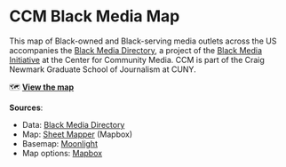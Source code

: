 # CCM Black Media Map

This map of Black-owned and Black-serving media outlets across the US accompanies the [Black Media Directory](https://airtable.com/shrKbdiGOaRdsSIIW), a project of the [Black Media Initiative](https://www.journalism.cuny.edu/centers/center-community-media/black-media-initiative/) at the Center for Community Media. CCM is part of the Craig Newmark Graduate School of Journalism at CUNY.

🗺️ **[View the map](https://ccmnewmarkj.github.io/bmmap/)**

**Sources**:

- Data: [Black Media Directory](https://airtable.com/shrKbdiGOaRdsSIIW)
- Map: [Sheet Mapper](https://labs.mapbox.com/education/impact-tools/sheet-mapper/) (Mapbox)
- Basemap: [Moonlight](https://blog.mapbox.com/designing-moonlight-a-new-custom-map-d25afec2cc6e)
- Map options: [Mapbox](https://docs.mapbox.com/mapbox-gl-js/example/)
